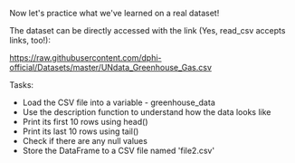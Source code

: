 Now let's practice what we've learned on a real dataset!

The dataset can be directly accessed with the link (Yes, read_csv accepts links, too!):

https://raw.githubusercontent.com/dphi-official/Datasets/master/UNdata_Greenhouse_Gas.csv

Tasks:

* Load the CSV file into a variable - greenhouse_data
* Use the description function to understand how the data looks like
* Print its first 10 rows using head()
* Print its last 10 rows using tail()
* Check if there are any null values
* Store the DataFrame to a CSV file named 'file2.csv'